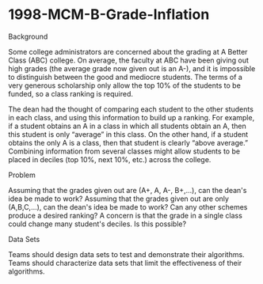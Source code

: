 # 1998-MCM-B-Grade-Inflation


Background

Some college administrators are concerned about the grading at A Better Class (ABC) college. On average, the faculty at ABC have been giving out high grades (the average grade now given out is an A-), and it is impossible to distinguish between the good and mediocre students. The terms of a very generous scholarship only allow the top 10% of the students to be funded, so a class ranking is required.

The dean had the thought of comparing each student to the other students in each class, and using this information to build up a ranking. For example, if a student obtains an A in a class in which all students obtain an A, then this student is only “average” in this class. On the other hand, if a student obtains the only A is a class, then that student is clearly “above average.” Combining information from several classes might allow students to be placed in deciles (top 10%, next 10%, etc.) across the college.

Problem

Assuming that the grades given out are (A+, A, A-, B+,…), can the dean's idea be made to work? Assuming that the grades given out are only (A,B,C,…), can the dean's idea be made to work? Can any other schemes produce a desired ranking? A concern is that the grade in a single class could change many student's deciles. Is this possible?

Data Sets

Teams should design data sets to test and demonstrate their algorithms. Teams should characterize data sets that limit the effectiveness of their algorithms.
